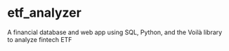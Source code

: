 # etf_analyzer
A financial database and web app using SQL, Python, and the Voilà library to analyze fintech ETF

